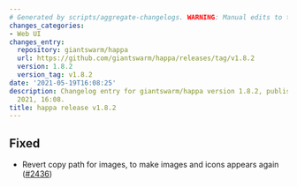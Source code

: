 ```yaml
---
# Generated by scripts/aggregate-changelogs. WARNING: Manual edits to this files will be overwritten.
changes_categories:
- Web UI
changes_entry:
  repository: giantswarm/happa
  url: https://github.com/giantswarm/happa/releases/tag/v1.8.2
  version: 1.8.2
  version_tag: v1.8.2
date: '2021-05-19T16:08:25'
description: Changelog entry for giantswarm/happa version 1.8.2, published on 19 May
  2021, 16:08.
title: happa release v1.8.2
---
```


## Fixed

- Revert copy path for images, to make images and icons appears again ([#2436](https://github.com/giantswarm/happa/pull/2436))

